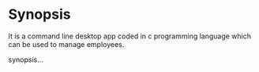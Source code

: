 # Synopsis
It is a command line desktop app coded in c programming language which can be used to manage employees.

synopsis...
